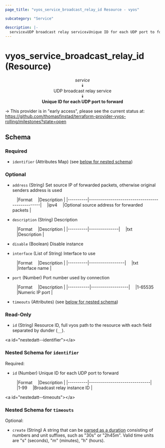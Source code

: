 ```yaml
---
page_title: "vyos_service_broadcast_relay_id Resource - vyos"

subcategory: "Service"

description: |- 
  service⯯UDP broadcast relay service⯯Unique ID for each UDP port to forward
---
```


# vyos_service_broadcast_relay_id (Resource)
<center>

*service*  
⯯  
UDP broadcast relay service  
⯯  
**Unique ID for each UDP port to forward**


</center>

-> This provider is in "early access", please see the current status at: https://github.com/thomasfinstad/terraform-provider-vyos-rolling/milestones?state=open

## Schema

### Required

- `identifier` (Attributes Map) (see [below for nested schema](#nestedatt--identifier))

### Optional

- `address` (String) Set source IP of forwarded packets, otherwise original senders address is used

    &emsp;|Format  &emsp;|Description                                    |
    |----------|-------------------------------------------------|
    &emsp;|ipv4    &emsp;|Optional source address for forwarded packets  |
- `description` (String) Description

    &emsp;|Format  &emsp;|Description  |
    |----------|---------------|
    &emsp;|txt     &emsp;|Description  |
- `disable` (Boolean) Disable instance
- `interface` (List of String) Interface to use

    &emsp;|Format  &emsp;|Description     |
    |----------|------------------|
    &emsp;|txt     &emsp;|Interface name  |
- `port` (Number) Port number used by connection

    &emsp;|Format   &emsp;|Description      |
    |-----------|-------------------|
    &emsp;|1-65535  &emsp;|Numeric IP port  |
- `timeouts` (Attributes) (see [below for nested schema](#nestedatt--timeouts))

### Read-Only

- `id` (String) Resource ID, full vyos path to the resource with each field separated by dunder (`__`).

&lt;a id=&#34;nestedatt--identifier&#34;&gt;&lt;/a&gt;
### Nested Schema for `identifier`

Required:

- `id` (Number) Unique ID for each UDP port to forward

    &emsp;|Format  &emsp;|Description                  |
    |----------|-------------------------------|
    &emsp;|1-99    &emsp;|Broadcast relay instance ID  |


&lt;a id=&#34;nestedatt--timeouts&#34;&gt;&lt;/a&gt;
### Nested Schema for `timeouts`

Optional:

- `create` (String) A string that can be [parsed as a duration](https://pkg.go.dev/time#ParseDuration) consisting of numbers and unit suffixes, such as &#34;30s&#34; or &#34;2h45m&#34;. Valid time units are &#34;s&#34; (seconds), &#34;m&#34; (minutes), &#34;h&#34; (hours).  
